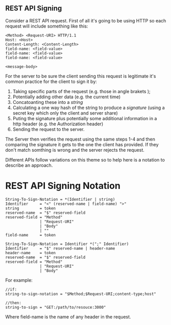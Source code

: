 REST API Signing
----------------

Consider a REST API request. First of all it's going to be using HTTP so each request will include something like this:

    <Method> <Request-URI> HTTP/1.1
    Host: <Host>
    Content-Length: <Content-Length>
    field-name: <field-value>
    field-name: <field-value>
    field-name: <field-value>

    <message-body>

For the server to be sure the client sending this request is legitimate it's common practice for the client to sign it by:

1. Taking specific parts of the request (e.g. those in angle brakets );
2. Potentially adding other data (e.g. the current time)
3. Concatoanting these into a _string_ 
4. Calculating a one way hash of the string to produce a _signature_ (using a secret key which only the client and server share)
5. Puting the signature plus potentially some additional information in a http header (e.g. the Authorization header)
6. Sending the request to the server.

The Server then verifies the request using the same steps 1-4 and then comparing the signature it gets to the one the client has provided. If they don't match somthing is wrong and the server rejects the request.

Different APIs follow variations on this theme so to help  here is a notation to describe an approach.

REST API Signing Notation
=========================

    String-To-Sign-Notation = *(Identifier | string) 
    Identifier     = "<" (reserved-name | field-name) ">"
    string         = token
    reserved-name  = "$" reserved-field
    reserved-field = "Method"
                   | "Request-URI"
                   | "Body"
                   | ""
    field-name     = token

    String-To-Sign-Notation = Identifier *(";" Identifier) 
    Identifier     = "$" reserved-name | header-name
    header-name    = token
    reserved-name  = "$" reserved-field
    reserved-field = "Method"
                   | "Request-URI"
                   | "Body"

For example:

    //if:
    string-to-sign-notation = "$Method;$Request-URI;content-type;host"

    //then:
    string-to-sign = "GET:/path/to/resouce:3000"



Where field-name is the name of any header in the request. 

